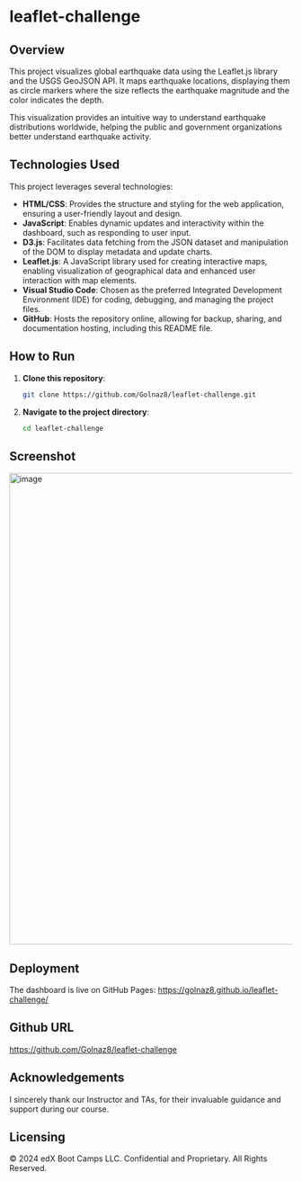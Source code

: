 # leaflet-challenge

## Overview

This project visualizes global earthquake data using the Leaflet.js library and the USGS GeoJSON API. It maps earthquake locations, displaying them as circle markers where the size reflects the earthquake magnitude and the color indicates the depth.

This visualization provides an intuitive way to understand earthquake distributions worldwide, helping the public and government organizations better understand earthquake activity.

## Technologies Used
This project leverages several technologies:

- **HTML/CSS**: Provides the structure and styling for the web application, ensuring a user-friendly layout and design.
- **JavaScript**: Enables dynamic updates and interactivity within the dashboard, such as responding to user input.
- **D3.js**: Facilitates data fetching from the JSON dataset and manipulation of the DOM to display metadata and update charts.
- **Leaflet.js**: A JavaScript library used for creating interactive maps, enabling visualization of geographical data and enhanced user interaction with map elements.
- **Visual Studio Code**: Chosen as the preferred Integrated Development Environment (IDE) for coding, debugging, and managing the project files.
- **GitHub**: Hosts the repository online, allowing for backup, sharing, and documentation hosting, including this README file.

## How to Run
1. **Clone this repository**:
    ```bash
    git clone https://github.com/Golnaz8/leaflet-challenge.git
2. **Navigate to the project directory**:
    ```bash
    cd leaflet-challenge

## Screenshot
<img width="839" alt="image" src="https://github.com/user-attachments/assets/0bbd4f05-f45c-4ea0-ae65-77762569dff6" />

## Deployment
The dashboard is live on GitHub Pages: https://golnaz8.github.io/leaflet-challenge/


## Github URL
https://github.com/Golnaz8/leaflet-challenge


## Acknowledgements
I sincerely thank our Instructor and TAs, for their invaluable guidance and support during our course.

## Licensing
© 2024 edX Boot Camps LLC. Confidential and Proprietary. All Rights Reserved.